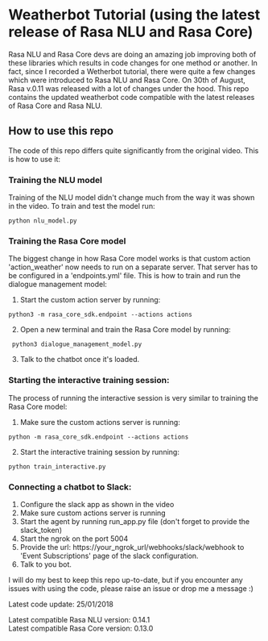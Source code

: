 # Weatherbot Tutorial (using the latest release of Rasa NLU and Rasa Core)

Rasa NLU and Rasa Core devs are doing an amazing job improving both of these libraries which results in code changes for one method or another. In fact, since I recorded a Wetherbot tutorial,
there were quite a few changes which were introduced to Rasa NLU and Rasa Core. On 30th of August, Rasa v.0.11 was released with a lot of changes under the hood. This repo contains the updated weatherbot code compatible with the latest releases of Rasa Core and Rasa NLU.

## How to use this repo

The code of this repo differs quite significantly from the original video. This is how to use it:

### Training the NLU model

Training of the NLU model didn't change much from the way it was shown in the video. To train and test the model run:  

``` python nlu_model.py ```

### Training the Rasa Core model

The biggest change in how Rasa Core model works is that custom action 'action_weather' now needs to run on a separate server. That server has to be configured in a 'endpoints.yml' file.  This is how to train and run the dialogue management model:  
1. Start the custom action server by running:  

``` python3 -m rasa_core_sdk.endpoint --actions actions ```  

2. Open a new terminal and train the Rasa Core model by running:  

``` python3 dialogue_management_model.py```  
 
3. Talk to the chatbot once it's loaded.  

### Starting the interactive training session:

The process of running the interactive session is very similar to training the Rasa Core model:
1. Make sure the custom actions server is running:  

``` python -m rasa_core_sdk.endpoint --actions actions ```  

2. Start the interactive training session by running:  

``` python train_interactive.py ```  

### Connecting a chatbot to Slack:
1. Configure the slack app as shown in the video  
2. Make sure custom actions server is running  
3. Start the agent by running run_app.py file (don't forget to provide the slack_token)  
4. Start the ngrok on the port 5004  
5. Provide the url: https://your_ngrok_url/webhooks/slack/webhook to 'Event Subscriptions' page of the slack configuration.  
6. Talk to you bot.  

I will do my best to keep this repo up-to-date, but if you encounter any issues with using the code, please raise an issue or drop me a message :)

Latest code update: 25/01/2018

Latest compatible Rasa NLU version: 0.14.1  
Latest compatible Rasa Core version: 0.13.0





